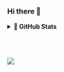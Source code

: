 ### Hi there 👋

<details>
    <summary><b>🔭 GitHub Stats</b></summary>

<br>

![](https://visitor-badge.glitch.me/badge?page_id=ehsansajadi.ehsansajadi)
    
    
![Top Langs](https://github-readme-stats.vercel.app/api/top-langs/?username=ehsansajadi&theme=dracula)
![Ehsan's GitHub stats](https://github-readme-stats.vercel.app/api?username=ehsansajadi&line_height=40&theme=dracula&show_icons=true)



</details>

<br><br>

[![](https://img.shields.io/badge/-gmail-lightgray?style=for-the-badge&logo=gmail)](mailto:e.sajadi1379@gmail.com@gmail.com)
